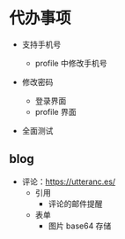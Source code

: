 # 代办事项

- 支持手机号

  - profile 中修改手机号

- 修改密码

  - 登录界面
  - profile 界面

- 全面测试

## blog

- 评论：https://utteranc.es/
  - 引用
    - 评论的邮件提醒
  - 表单
    - 图片 base64 存储
